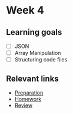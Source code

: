 # Week 4

## Learning goals
- [ ] JSON
- [ ] Array Manipulation
- [ ] Structuring code files

## Relevant links
* [Preparation](preparation.md)
* [Homework](homework.md)
* [Review](review.md)
